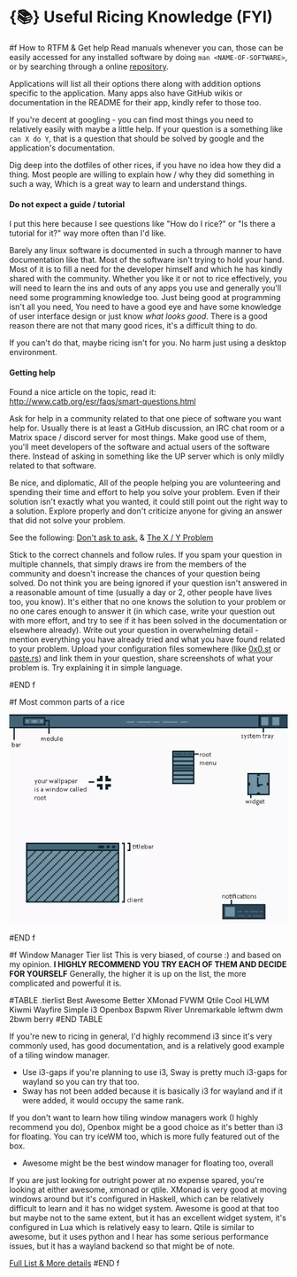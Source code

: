 # {📚} Useful Ricing Knowledge (FYI)

#f How to RTFM & Get help
Read manuals whenever you can, those can be easily accessed for any installed software by doing `man <NAME-OF-SOFTWARE>`, or by searching through a online [repository](https://manpages.debian.org/).

Applications will list all their options there along with addition options specific to the application. Many apps also have GitHub wikis or documentation in the README for their app, kindly refer to those too.

If you're decent at googling - you can find most things you need to relatively easily with maybe a little help. If your question is a something like `can X do Y`, that is a question that should be solved by google and the application's documentation.

Dig deep into the dotfiles of other rices, if you have no idea how they did a thing. Most people are willing to explain how / why they did something in such a way, Which is a great way to learn and understand things.

#### Do not expect a guide / tutorial
I put this here because I see questions like "How do I rice?" or "Is there a tutorial for it?" way more often than I'd like.

Barely any linux software is documented in such a through manner to have documentation like that.
Most of the software isn't trying to hold your hand. Most of it is to fill a need for the developer himself and which he has kindly shared with the community.
Whether you like it or not to rice effectively, you will need to learn the ins and outs of any apps you use and generally you'll need some programming knowledge too. Just being good at programming isn't all you need, You need to have a good eye and have some knowledge of user interface design or just know *what looks good*.
There is a good reason there are not that many good rices, it's a difficult thing to do.

If you can't do that, maybe ricing isn't for you. No harm just using a desktop environment.

#### Getting help
Found a nice article on the topic, read it: 
http://www.catb.org/esr/faqs/smart-questions.html

Ask for help in a community related to that one piece of software you want help for. Usually there is at least a GitHub discussion, an IRC chat room or a Matrix space / discord server for most things.
Make good use of them, you'll meet developers of the software and actual users of the software there. Instead of asking in something like the UP server which is only mildly related to that software.

Be nice, and diplomatic,
All of the people helping you are volunteering and spending their time and effort to help you solve your problem. Even if their solution isn't exactly what you wanted, it could still point out the right way to a solution.
Explore properly and don't criticize anyone for giving an answer that did not solve your problem.

See the following: [Don't ask to ask.](https://dontasktoask.com/) & [The X / Y Problem](https://xyproblem.info/)

Stick to the correct channels and follow rules.
If you spam your question in multiple channels, that simply draws ire from the members of the community and doesn't increase the chances of your question being solved.
Do not think you are being ignored if your question isn't answered in a reasonable amount of time (usually a day or 2, other people have lives too, you know).
It's either that no one knows the solution to your problem or no one cares enough to answer it (in which case, write your question out with more effort, and try to see if it has been solved in the documentation or elsewhere already).
Write out your question in overwhelming detail - mention everything you have already tried and what you have found related to your problem.
Upload your configuration files somewhere (like [0x0.st](https://0x0.st) or [paste.rs](https://paste.rs)) and link them in your question, share screenshots of what your problem is.
Try explaining it in simple language.

#END f

#f Most common parts of a rice

<img class="pxl" alt="illustration" src="/assets/images/ricing-guide.webp" />

#END f

#f Window Manager Tier list
This is very biased, of course :)
and based on my opinion.
**I HIGHLY RECOMMEND YOU TRY EACH OF THEM AND DECIDE FOR YOURSELF**
Generally, the higher it is up on the list, the more complicated and powerful it is.

#TABLE	.tierlist 
Best	Awesome	
Better	XMonad	FVWM	Qtile
Cool	HLWM	Kiwmi	Wayfire
Simple	i3	Openbox	Bspwm	River
Unremarkable	leftwm	dwm	2bwm	berry
#END TABLE

If you're new to ricing in general, I'd highly recommend i3 since it's very commonly used, has good documentation, and is a relatively good example of a tiling window manager.
* Use i3-gaps if you're planning to use i3, Sway is pretty much i3-gaps for wayland so you can try that too.
* Sway has not been added because it is basically i3 for wayland and if it were added, it would occupy the same rank.

If you don't want to learn how tiling window managers work (I highly recommend you do), Openbox might be a good choice as it's better than i3 for floating.
You can try iceWM too, which is more fully featured out of the box.
* Awesome might be the best window manager for floating too, overall

If you are just looking for outright power at no expense spared, you're looking at either awesome, xmonad or qtile.
XMonad is very good at moving windows around but it's configured in Haskell, which can be relatively difficult to learn and it has no widget system.
Awesome is good at that too but maybe not to the same extent, but it has an excellent widget system, it's configured in Lua which is relatively easy to learn.
Qtile is similar to awesome, but it uses python and I hear has some serious performance issues, but it has a wayland backend so that might be of note.

[Full List & More details](https://wiki.archlinux.org/title/Window_manager#List_of_window_managers)
#END f

